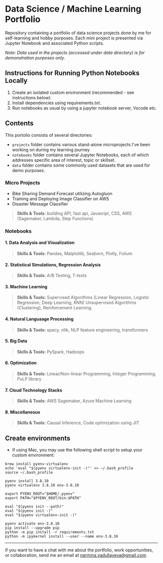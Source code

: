 # Data Science / Machine Learning Portfolio

Repository containing a portfolio of data science projects done by me for self-learning and hobby purposes. Each mini project is presented via Jupyter Notebook and associated Python scripts.

_Note: Data used in the projects (accessed under data directory) is for demonstration purposes only._

## Instructions for Running Python Notebooks Locally

1. Create an isolated custom environment (recommended - see instructions below)
2. Install dependencies using requirements.txt.
3. Run notebooks as usual by using a jupyter notebook server, Vscode etc.

## Contents

This portolio consists of several directories:

- `projects` folder contains various stand-alone microprojects I've been working on during my learning journey
- `notebooks` folder contains several Jupyter Notebooks, each of which addresses specific area of interest, topic or skillset.
- `data` folder contains some commonly used datasets that are used for demo purposes.

### Micro Projects

- Bike Sharing Demand Forecast utilizing Autogluon
- Training and Deploying Image Classifier on AWS
- Disaster Message Classifier

> **Skills & Tools:** building API, fast api, Javasript, CSS, AWS (Sagemaker, Lambda, Step Functions)

### Notebooks

#### 1. Data Analysis and Visualization

> **Skills & Tools:** Pandas, Matplotlib, Seaborn, Plotly, Folium

#### 2. Statistical Simulations, Regression Analysis

> **Skills & Tools:** A/B Testing, T-tests

#### 3. Machine Learning

> **Skills & Tools:** Supervised Algorithms (Linear Regression, Logistic Regression, Deep Learning, RNN) Unsupervised Algorithms (Clustering), Reinforcement Learning.

#### 4. Natural Languaage Processing

> **Skills & Tools:** spacy, nltk, NLP feature engineering, transformers

#### 5. Big Data

> **Skills & Tools:** PySpark, Hadoops

#### 6. Optimization

> **Skills & Tools:** Linear/Non-linear Programming, Integer Programming, PuLP library

#### 7. Cloud Technology Stacks

> **Skills & Tools:** AWS Sagemaker, Azure Machine Learning

#### 8. Miscellaneous

> **Skills & Tools:** Causal Inference, Code optimization using JIT

## Create environments

- If using Mac, you may use the following shell script to setup your custom environment:

```
brew install pyenv-virtualenv
echo 'eval "$(pyenv virtualenv-init -)"' >> ~/.bash_profile
source ~/.bash_profile

pyenv install 3.8.10
pyenv virtualenv 3.8.10 env-3.8.10

export PYENV_ROOT="$HOME/.pyenv"
export PATH="$PYENV_ROOT/bin:$PATH"

eval "$(pyenv init --path)"
eval "$(pyenv init -)"
eval "$(pyenv virtualenv-init -)"

pyenv activate env-3.8.10
pip install --upgrade pip
python -m pip install -r requirements.txt
python -m ipykernel install --user --name env-3.8.10
```

---

If you want to have a chat with me about the portfolio, work opportunities, or collaboration, send me an email at narmina.yadullayeva@gmail.com.
